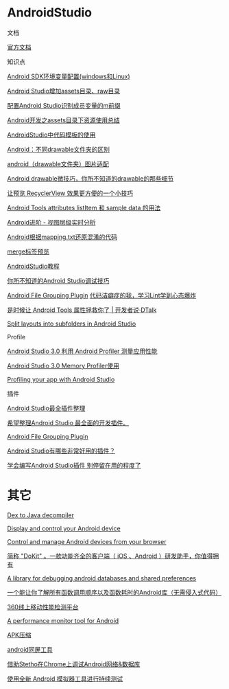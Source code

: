 # AndroidStudio

文档

[官方文档](https://developer.android.google.cn/studio/intro)

知识点

[Android SDK环境变量配置(windows和Linux)](https://blog.csdn.net/Rflyee/article/details/8973529)

[Android Studio增加assets目录、raw目录](https://www.jianshu.com/p/5974fcf88170)

[配置Android Studio识别成员变量的m前缀](https://blog.csdn.net/m0_37222746/article/details/54289588)

[Android开发之assets目录下资源使用总结](https://blog.csdn.net/fengyuzhengfan/article/details/38360017)

[AndroidStudio中代码模板的使用](https://blog.csdn.net/wubihang/article/details/51228752)

[Android：不同drawable文件夹的区别](https://www.cnblogs.com/linjzong/p/4242171.html)

[android（drawable文件夹）图片适配](https://blog.csdn.net/xuaho0907/article/details/72848520)

[Android drawable微技巧，你所不知道的drawable的那些细节](https://blog.csdn.net/guolin_blog/article/details/50727753)

[让预览 RecyclerView 效果更方便的一个小技巧](https://juejin.im/entry/5a8fc77e5188257a5b0477a5)

[Android Tools attributes listItem 和 sample data 的用法](https://tonnyl.io/Android-Tools-attributes-listItem-sample-data-rocks/)

[Android进阶 - 视图层级实时分析](https://www.jianshu.com/p/a8850e7cbac2)

[Android根据mapping.txt还原混淆的代码](https://blog.csdn.net/u010052279/article/details/72625911)

[merge标签预览](https://www.jianshu.com/p/4bb638800219)

[AndroidStudio教程](https://study.163.com/course/courseMain.htm?courseId=1003130007&_trace_c_p_k2_=3246dfc4312742779fdcb73160bb7656#/courseDetail?tab=1)

[你所不知道的Android Studio调试技巧](https://www.jianshu.com/p/011eb88f4e0d)

[Android File Grouping Plugin](https://github.com/dmytrodanylyk/folding-plugin)
[代码洁癖症的我，学习Lint学到心态爆炸](https://juejin.im/post/5d307615f265da1b6b1d0dd9)

[是时候让 Android Tools 属性拯救你了 | 开发者说·DTalk](https://mp.weixin.qq.com/s/cMckAwINOB1LD-j5GfjrZQ)

[Split layouts into subfolders in Android Studio](https://proandroiddev.com/split-layout-into-subfolder-in-android-5bf76f805e90)

Profile

[Android Studio 3.0 利用 Android Profiler 测量应用性能](https://juejin.im/post/5b7cbf6f518825430810bcc6)

[Android Studio 3.0 Memory Profiler使用](https://www.jianshu.com/p/e75680772375)

[Profiling your app with Android Studio](https://heartbeat.fritz.ai/profiling-your-app-with-android-studio-7accc268cb98)

插件

[Android Studio最全插件整理](https://mp.weixin.qq.com/s/CImUPof04Sjc6oUey3hBRw)

[希望整理Android Studio 最全面的开发插件。](https://github.com/PegasusCharles/Android-Studio-Plugins-cn)

[Android File Grouping Plugin](https://github.com/dmytrodanylyk/folding-plugin)

[Android Studio有哪些非常好用的插件？](https://www.zhihu.com/question/28527388)

[学会编写Android Studio插件 别停留在用的程度了](https://blog.csdn.net/lmj623565791/article/details/51548272)

# 其它

[Dex to Java decompiler](https://github.com/skylot/jadx)

[Display and control your Android device](https://github.com/Genymobile/scrcpy)

[Control and manage Android devices from your browser](https://github.com/openstf/stf)

[简称 "DoKit" 。一款功能齐全的客户端（ iOS 、Android ）研发助手，你值得拥有](https://github.com/didi/DoraemonKit)

[A library for debugging android databases and shared preferences](https://github.com/amitshekhariitbhu/Android-Debug-Database)

[一个能让你了解所有函数调用顺序以及函数耗时的Android库（无需侵入式代码）](https://github.com/zjw-swun/AppMethodOrder)

[360线上移动性能检测平台
](https://github.com/Qihoo360/ArgusAPM)

[A performance monitor tool for Android](https://github.com/Kyson/AndroidGodEye)

[APK压缩](https://github.com/shwenzhang/AndResGuard/blob/master/README.zh-cn.md)

[android同屏工具](https://www.vysor.io/)

[借助Stetho在Chrome上调试Android网络&数据库](https://www.jianshu.com/p/03da9f91f41f)

[使用全新 Android 模拟器工具进行持续测试](https://mp.weixin.qq.com/s/xAOxfuAySn__nPJlIKQXqA)




